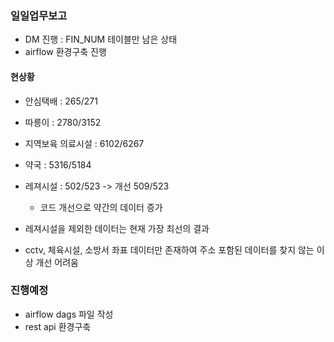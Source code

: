 ### 일일업무보고
- DM 진행 : FIN_NUM 테이블만 남은 상태
- airflow 환경구축 진행

#### 현상황
- 안심택배 : 265/271
- 따릉이 : 2780/3152
- 지역보육 의료시설 : 6102/6267
- 약국 : 5316/5184
- 레져시설 : 502/523 -> 개선 509/523
  - 코드 개선으로 약간의 데이터 증가
- 레져시설을 제외한 데이터는 현재 가장 최선의 결과

- cctv, 체육시설, 소방서 좌표 데이터만 존재하여 주소 포함된 데이터를 찾지 않는 이상 개선 어려움

### 진행예정
- airflow dags 파일 작성
- rest api 환경구축